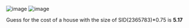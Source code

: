 ![image](https://github.com/user-attachments/assets/4fec14dd-0dba-457c-9ed3-d7aacac069cb)
![image](https://github.com/user-attachments/assets/12a8287f-0bce-4983-8481-2749930b007c)

Guess for the cost of a house with the size of SID(2365783)*0.75 is  **5.17**
